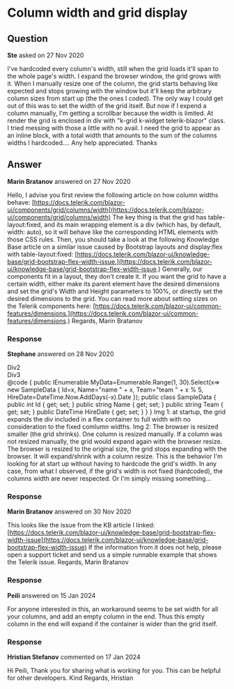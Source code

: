 # Column width and grid display

## Question

**Ste** asked on 27 Nov 2020

I've hardcoded every column's width, still when the grid loads it'll span to the whole page's width. I expand the browser window, the grid grows with it. When I manually resize one of the column, the grid starts behaving like expected and stops growing with the window but it'll keep the arbitrary column sizes from start up (the the ones I coded). The only way I could get out of this was to set the width of the grid itself. But now if I expend a column manually, I'm getting a scrollbar because the width is limited. At render the grid is enclosed in div with "k-grid k-widget telerik-blazor" class. I tried messing with those a little with no avail. I need the grid to appear as an inline block, with a total width that amounts to the sum of the columns widths I hardcoded.... Any help appreciated. Thanks

## Answer

**Marin Bratanov** answered on 27 Nov 2020

Hello, I advise you first review the following article on how column widths behave: [https://docs.telerik.com/blazor-ui/components/grid/columns/width](https://docs.telerik.com/blazor-ui/components/grid/columns/width) The key thing is that the grid has table-layout:fixed, and its main wrapping element is a div (which has, by default, width: auto), so it will behave like the corresponding HTML elements with those CSS rules. Then, you should take a look at the following Knowledge Base article on a similar issue caused by Bootstrap layouts and display:flex with table-layout:fixed: [https://docs.telerik.com/blazor-ui/knowledge-base/grid-bootstrap-flex-width-issue.](https://docs.telerik.com/blazor-ui/knowledge-base/grid-bootstrap-flex-width-issue.) Generally, our components fit in a layout, they don't create it. If you want the grid to have a certain width, either make its parent element have the desired dimensions and set the grid's Width and Height parameters to 100%, or directly set the desired dimensions to the grid. You can read more about setting sizes on the Telerik components here: [https://docs.telerik.com/blazor-ui/common-features/dimensions.](https://docs.telerik.com/blazor-ui/common-features/dimensions.) Regards, Marin Bratanov

### Response

**Stephane** answered on 28 Nov 2020

<div class="d-flex flex-row"> <div class="p-3 border"> <TelerikGrid Data="@MyData" Height="400px" Pageable="true" FilterMode="Telerik.Blazor.GridFilterMode.FilterRow" Resizable="true" Reorderable="true"> <GridColumns> <GridColumn Field="@(nameof(SampleData.Id))" Width="120px" /> <GridColumn Field="@(nameof(SampleData.Name))" Title="Employee Name" Width="120px" /> <GridColumn Field="@(nameof(SampleData.Team))" Title="Team" Width="120px" /> <GridColumn Field="@(nameof(SampleData.HireDate))" Title="Hire Date" Width="120px" /> </GridColumns> </TelerikGrid> </div> <div class="p-3 border">Div2</div> <div class="p-3 border">Div3</div> </div> @code { public IEnumerable<SampleData> MyData=Enumerable.Range(1, 30).Select(x=> new SampleData { Id=x, Name="name " + x, Team="team " + x % 5, HireDate=DateTime.Now.AddDays(-x).Date }); public class SampleData { public int Id { get; set; } public string Name { get; set; } public string Team { get; set; } public DateTime HireDate { get; set; } } } Img 1: at startup, the grid expands the div included in a flex container to full width with no consideration to the fixed comlumn widths. Img 2: The browser is resized smaller (the grid shrinks). One column is resized manually. If a column was not resized manually, the grid would expand again with the browser resize. The browser is resized to the original size, the grid stops expanding with the browser. It will expand/shrink with a column resize. This is the behavior I'm looking for at start up without having to hardcode the grid's width. In any case, from what I observed, if the grid's width is not fixed (hardcoded), the columns width are never respected. Or I'm simply missing something...

### Response

**Marin Bratanov** answered on 30 Nov 2020

This looks like the issue from the KB article I linked: [https://docs.telerik.com/blazor-ui/knowledge-base/grid-bootstrap-flex-width-issue](https://docs.telerik.com/blazor-ui/knowledge-base/grid-bootstrap-flex-width-issue) If the information from it does not help, please open a support ticket and send us a simple runnable example that shows the Telerik issue. Regards, Marin Bratanov

### Response

**Peili** answered on 15 Jan 2024

For anyone interested in this, an workaround seems to be set width for all your columns, and add an empty column in the end. Thus this empty column in the end will expand if the container is wider than the grid itself.

### Response

**Hristian Stefanov** commented on 17 Jan 2024

Hi Peili, Thank you for sharing what is working for you. This can be helpful for other developers. Kind Regards, Hristian
